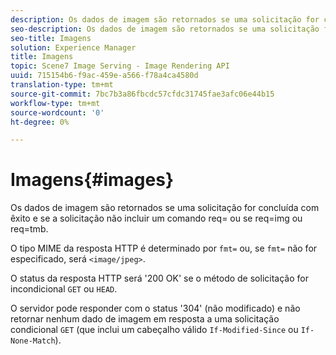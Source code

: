 ```yaml
---
description: Os dados de imagem são retornados se uma solicitação for concluída com êxito e se a solicitação não incluir um comando req= ou se req=img ou req=tmb.
seo-description: Os dados de imagem são retornados se uma solicitação for concluída com êxito e se a solicitação não incluir um comando req= ou se req=img ou req=tmb.
seo-title: Imagens
solution: Experience Manager
title: Imagens
topic: Scene7 Image Serving - Image Rendering API
uuid: 715154b6-f9ac-459e-a566-f78a4ca4580d
translation-type: tm+mt
source-git-commit: 7bc7b3a86fbcdc57cfdc31745fae3afc06e44b15
workflow-type: tm+mt
source-wordcount: '0'
ht-degree: 0%

---
```



# Imagens{#images}

Os dados de imagem são retornados se uma solicitação for concluída com êxito e se a solicitação não incluir um comando req= ou se req=img ou req=tmb.

O tipo MIME da resposta HTTP é determinado por `fmt=` ou, se `fmt=` não for especificado, será `<image/jpeg>`.

O status da resposta HTTP será &#39;200 OK&#39; se o método de solicitação for incondicional `GET` ou `HEAD`.

O servidor pode responder com o status &#39;304&#39; (não modificado) e não retornar nenhum dado de imagem em resposta a uma solicitação condicional `GET` (que inclui um cabeçalho válido `If-Modified-Since` ou `If-None-Match`).
